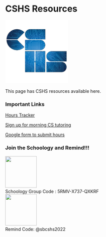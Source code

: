 <!-- markdownlint-disable MD033 -->
<h1>CSHS Resources</h1>

<img src= "./assets/images/cshs.png" height=200 width = 200>

<p>This page has CSHS resources available here.</p>

<h3>Important Links</h3>

[Hours Tracker](https://docs.google.com/spreadsheets/d/1SV_Ki6cGMWb06zYWT06DEOEKLPU33jU1qxbgyJ5TMo4/edit#gid=0)

[Sign up for morning CS tutoring](https://docs.google.com/spreadsheets/d/1OMaOSE7EkTpV2Ytu_tOGrZkkFPUCH34BhQqC-eJfbYk/edit#gid=1669289070)

[Google form to submit hours](https://learn.lcps.org/link?a=2555928654&path=https%3A%2F%2Fforms.gle%2FVHtPviavADx6iNxh8)

<h3>Join the Schoology and Remind!!!</h3>
<img src= "./assets/images/schoologyImage.png" height=100 width = 100>
<br> Schoology Group Code : 5RMV-X737-QXKRF<br>
<img src= "./assets/images/remindImage.png" height=100 width = 100>
<br> Remind Code: @sbcshs2022<br>
